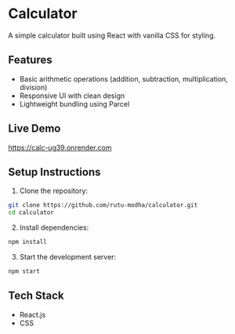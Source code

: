 
# Calculator

A simple calculator built using React with vanilla CSS for styling.

## Features

- Basic arithmetic operations (addition, subtraction, multiplication, division)
- Responsive UI with clean design
- Lightweight bundling using Parcel

## Live Demo

https://calc-ug39.onrender.com

## Setup Instructions

1. Clone the repository:

```bash
git clone https://github.com/rutu-modha/calculator.git
cd calculator
```

2. Install dependencies:

```bash
npm install
```

3. Start the development server:

```bash
npm start
```

## Tech Stack

- React.js
- CSS
